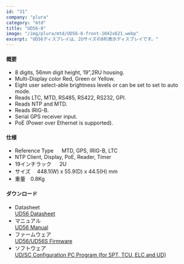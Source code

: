 ```yaml
---
id: "31"
company: "plura"
category: "mtd"
title: "UD56-8"
image: "/img/plura/mtd/UD56-8-front-1042x621.webp"
excerpt: "UD56ディスプレイは、2Uサイズの8桁表示ディスプレイです。"
---
```

#### 概要
* 8 digits, 56mm digit height, 19”,2RU housing.
* Multi-Display color Red, Green or Yellow.
* Eight user select-able brightness levels or can be set to set to auto mode.
* Reads LTC, MTD, RS485, RS422, RS232, GPI.
* Reads NTP and MTD.
* Reads IRIG-B.
* Serial GPS receiver input.
* PoE (Power over Ethernet is supported).

#### 仕様 
* Reference Type &emsp;  MTD, GPS, IRIG-B, LTC
* NTP Client, Display, PoE, Reader, Timer
* 19インチラック &emsp; 2U  
* サイズ &emsp;448.1(W) x 55.9(D) x 44.5(H) mm  
* 重量&emsp;0.8Kg  

#### ダウンロード
* Datasheet  
    [UD56 Datasheet](https://plurainc.com/files/downloads/timing-solutions/datasheet/deUD56leaflet.pdf)  
* マニュアル  
    [UD56 Manual](https://plurainc.com/files/downloads/timing-solutions/manual/eUDmanual.pdf)  
* ファームウェア  
    [UD56/UD56S Firmware](https://plurainc.com/files/downloads/timing-solutions/firmware/ud56-ud56s.zip)  
* ソフトウェア  
    [UD/SC Configuration PC Program (for SPT, TCU, ELC and UD)](https://plurainc.com/files/downloads/timing-solutions/software/udsc.zip)  
